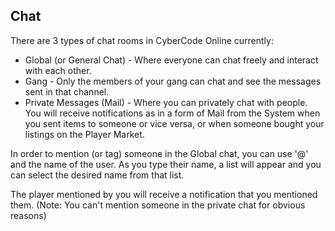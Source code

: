 ## Chat

There are 3 types of chat rooms in CyberCode Online currently: 
- Global (or General Chat) - Where everyone can chat freely and interact with each other.
- Gang - Only the members of your gang can chat and see the messages sent in that channel.
- Private Messages (Mail) - Where you can privately chat with people. You will receive notifications as in a form of Mail from the System when you sent items to someone or vice versa, or when someone bought your listings on the Player Market.

In order to mention (or tag) someone in the Global chat, you can use '@' and the name of the user. As you type their name, a list will appear and you can select the desired name from that list.

The player mentioned by you will receive a notification that you mentioned them. (Note: You can't mention someone in the private chat for obvious reasons)
